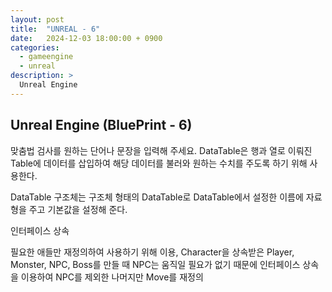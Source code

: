 ```yaml
---
layout: post
title:  "UNREAL - 6"
date:   2024-12-03 18:00:00 + 0900
categories:
  - gameengine
  - unreal
description: >
  Unreal Engine
---
```

## Unreal Engine (BluePrint - 6)

맞춤법 검사를 원하는 단어나 문장을 입력해 주세요. DataTable은 행과 열로 이뤄진 Table에 데이터를 삽입하여 해당 데이터를 불러와 원하는 수치를 주도록 하기 위해 사용한다.

DataTable 구조체는 구조체 형태의 DataTable로 DataTable에서 설정한 이름에 자료형을 주고 기본값을 설정해 준다.

인터페이스 상속

필요한 애들만 재정의하여 사용하기 위해 이용, Character을 상속받은 Player, Monster, NPC, Boss를 만들 때 NPC는 움직일 필요가 없기 때문에 인터페이스 상속을 이용하여 NPC를 제외한 나머지만 Move를 재정의